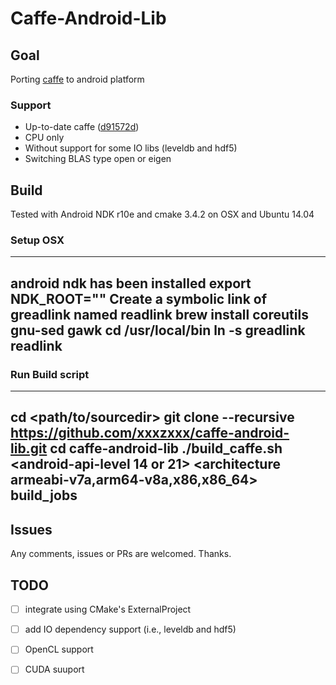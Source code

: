 Caffe-Android-Lib
===============
## Goal
Porting [caffe](https://github.com/BVLC/caffe) to android platform

### Support
* Up-to-date caffe ([d91572d](https://github.com/BVLC/caffe/commit/d91572da2ea5e63c9eaacaf013dfbcbc0ada5f67))
* CPU only
* Without support for some IO libs (leveldb and hdf5)
* Switching BLAS type  open or eigen

## Build
Tested with Android NDK r10e and cmake 3.4.2 on OSX and Ubuntu 14.04

### Setup OSX

---
android ndk has been installed
export NDK_ROOT="<android-ndk-root-path>"
Create a symbolic link of greadlink named readlink
brew install coreutils gnu-sed gawk
cd /usr/local/bin
ln -s greadlink readlink
---

### Run Build script

---
cd <path/to/sourcedir>
git clone --recursive https://github.com/xxxzxxx/caffe-android-lib.git
cd caffe-android-lib
./build_caffe.sh <android-api-level 14 or 21> <architecture armeabi-v7a,arm64-v8a,x86,x86_64> build_jobs<number>
---

## Issues

Any comments, issues or PRs are welcomed.
Thanks.

## TODO
- [ ] integrate using CMake's ExternalProject
- [ ] add IO dependency support (i.e., leveldb and hdf5)
- [ ] OpenCL support
- [ ] CUDA suuport

